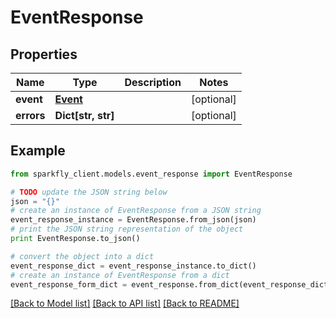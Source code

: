 # EventResponse


## Properties
Name | Type | Description | Notes
------------ | ------------- | ------------- | -------------
**event** | [**Event**](Event.md) |  | [optional] 
**errors** | **Dict[str, str]** |  | [optional] 

## Example

```python
from sparkfly_client.models.event_response import EventResponse

# TODO update the JSON string below
json = "{}"
# create an instance of EventResponse from a JSON string
event_response_instance = EventResponse.from_json(json)
# print the JSON string representation of the object
print EventResponse.to_json()

# convert the object into a dict
event_response_dict = event_response_instance.to_dict()
# create an instance of EventResponse from a dict
event_response_form_dict = event_response.from_dict(event_response_dict)
```
[[Back to Model list]](../README.md#documentation-for-models) [[Back to API list]](../README.md#documentation-for-api-endpoints) [[Back to README]](../README.md)


